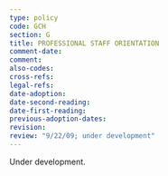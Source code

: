 ```yaml
---
type: policy
code: GCH
section: G
title: PROFESSIONAL STAFF ORIENTATION
comment-date:
comment:
also-codes:
cross-refs:
legal-refs:
date-adoption: 
date-second-reading: 
date-first-reading: 
previous-adoption-dates: 
revision: 
review: "9/22/09; under development"
---
```


Under development. 

